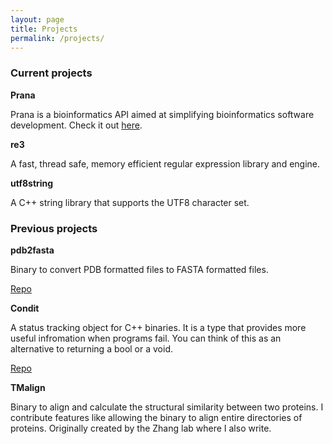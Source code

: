 ```yaml
---
layout: page
title: Projects
permalink: /projects/
---
```

### Current projects

**Prana**

Prana is a bioinformatics API aimed at simplifying bioinformatics software
development. Check it out [here](https://getprana.io).

**re3**

A fast, thread safe, memory efficient regular expression library and engine.

**utf8string**

A C++ string library that supports the UTF8 character set.

### Previous projects

**pdb2fasta**

Binary to convert PDB formatted files to FASTA formatted files.

[Repo](https://github.com/samiurkh1n/pdb2fasta)

**Condit**

A status tracking object for C++ binaries. It is a type that
provides more useful infromation when programs fail. You can think
of this as an alternative to returning a bool or a void.

[Repo](https://github.com/samiurkh1n/Condit)

**TMalign**

Binary to align and calculate the structural similarity between two
proteins. I contribute features like allowing the binary to align entire
directories of proteins. Originally created by the Zhang lab where I also
write.

